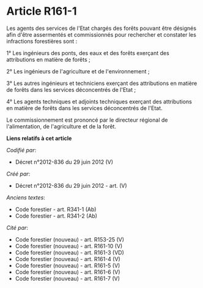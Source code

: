 # Article R161-1

Les agents des services de l'Etat chargés des forêts pouvant être désignés afin d'être assermentés et commissionnés pour
rechercher et constater les infractions forestières sont :

1° Les ingénieurs des ponts, des eaux et des forêts exerçant des attributions en matière de forêts ;

2° Les ingénieurs de l'agriculture et de l'environnement ;

3° Les autres ingénieurs et techniciens exerçant des attributions en matière de forêts dans les services déconcentrés de
l'Etat ;

4° Les agents techniques et adjoints techniques exerçant des attributions en matière de forêts dans les services déconcentrés
de l'Etat.

Le commissionnement est prononcé par le directeur régional de l'alimentation, de l'agriculture et de la forêt.

**Liens relatifs à cet article**

_Codifié par_:

  - Décret n°2012-836 du 29 juin 2012 (V)

_Créé par_:

  - Décret n°2012-836 du 29 juin 2012 - art. (V)

_Anciens textes_:

  - Code forestier - art. R341-1 (Ab)
  - Code forestier - art. R341-2 (Ab)

_Cité par_:

  - Code forestier (nouveau) - art. R153-25 (V)
  - Code forestier (nouveau) - art. R161-10 (V)
  - Code forestier (nouveau) - art. R161-3 (VD)
  - Code forestier (nouveau) - art. R161-4 (V)
  - Code forestier (nouveau) - art. R161-5 (V)
  - Code forestier (nouveau) - art. R161-6 (V)
  - Code forestier (nouveau) - art. R161-7 (V)
